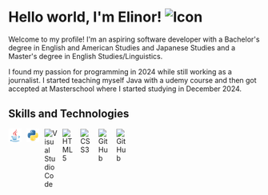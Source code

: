 <h1> Hello world, I'm Elinor! <img src="https://static-00.iconduck.com/assets.00/sparkles-emoji-2048x1972-iqck4205.png" alt="Icon" width="25">
</h1>

Welcome to my profile!
I'm an aspiring software developer with a Bachelor's degree in English and American Studies and Japanese Studies
and a Master's degree in English Studies/Linguistics.

I found my passion for programming in 2024 while still working as a journalist. I started teaching myself Java
with a udemy course and then got accepted at Masterschool where I started studying in December 2024.

<h2>Skills and Technologies</h2>
<img align="left" alt="Java" width="26px" src="https://raw.githubusercontent.com/devicons/devicon/master/icons/java/java-original.svg" style="padding-right:10px;" />
<img align="left" alt="Python" width="26px" src="https://raw.githubusercontent.com/devicons/devicon/master/icons/python/python-original.svg" style="padding-right:10px;" />
<img align="left" alt="Visual Studio Code" width="26px" src="https://cdn.jsdelivr.net/gh/devicons/devicon/icons/vscode/vscode-original.svg" style="padding-right:10px;" />
<img align="left" alt="HTML5" width="26px" src="https://cdn.jsdelivr.net/gh/devicons/devicon/icons/html5/html5-original.svg" style="padding-right:10px;" />
<img align="left" alt="CSS3" width="26px" src="https://cdn.jsdelivr.net/gh/devicons/devicon/icons/css3/css3-original.svg" style="padding-right:10px;" />
<img align="left" alt="GitHub" width="26px" src="https://user-images.githubusercontent.com/3369400/139447912-e0f43f33-6d9f-45f8-be46-2df5bbc91289.png" style="padding-right:10px;" #gh-dark-mode-only />
<img align="left" alt="GitHub" width="26px" src="https://user-images.githubusercontent.com/3369400/139448065-39a229ba-4b06-434b-bc67-616e2ed80c8f.png" style="padding-right:10px;" #gh-light-mode-only />


